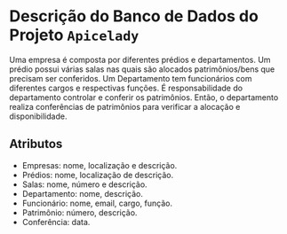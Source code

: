 # Descrição do Banco de Dados do Projeto ```Apicelady```

Uma empresa é composta por diferentes prédios e departamentos. Um prédio possui várias salas nas quais são alocados patrimônios/bens que precisam ser conferidos. Um Departamento tem funcionários com diferentes cargos e respectivas funções. É responsabilidade do departamento controlar e conferir os patrimônios. Então, o departamento realiza conferências de patrimônios para verificar a alocação e disponibilidade.

## Atributos
- Empresas: nome, localização e descrição.
- Prédios: nome, localização de descrição.
- Salas: nome, número e descrição.
- Departamento: nome, descrição.
- Funcionário: nome, email, cargo, função.
- Patrimônio: número, descrição.
- Conferência: data.